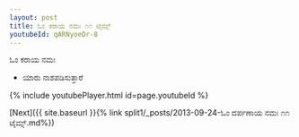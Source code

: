 ```yaml
---
layout: post
title: ಓಂ ಕರಾಯ ನಮಃ ೧೧ ಟೈಮ್ಸ್
youtubeId: qARNyoeDr-8
---
```

 
 
 ಓಂ ಕರಾಯ ನಮಃ  
 
 -  ಯಾರು ನಾಶಪಡಿಸುತ್ತಾರೆ 
 
  
 
  
 
 
 
 
 
 


{% include youtubePlayer.html id=page.youtubeId %}
 
[Next]({{ site.baseurl }}{% link  split1/_posts/2013-09-24-ಓಂ ದರ್ಪಣಾಯ ನಮಃ ೧೧ ಟೈಮ್ಸ್.md%})
 
